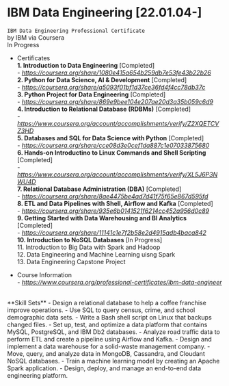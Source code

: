 # IBM Data Engineering [22.01.04-]
`IBM Data Engineering Professional Certificate`
<br/>by IBM via Coursera
<br/>In Progress

- Certificates
<br/> **1. Introduction to Data Engineering** [Completed]
<br/>- *https://coursera.org/share/1080e415a654b259db7e53fe43b22b26*
<br/> **2. Python for Data Science, AI & Development** [Completed]
<br/>- *https://coursera.org/share/a5093f01bf1d37ce36fd4f4cc78db37c*
<br/> **3. Python Project for Data Engineering** [Completed]
<br/>- *https://coursera.org/share/869e9bee104e207ae20d3a35b059c6d9*
<br/> **4. Introduction to Relational Database (RDBMs)** [Completed]
<br/>- *https://www.coursera.org/account/accomplishments/verify/Z2XQETCVZ3HD*
<br/> **5. Databases and SQL for Data Science with Python** [Completed]
<br/>- *https://coursera.org/share/cce08d3e0cef1da887c1e07033875680*
<br/> **6. Hands-on Introductino to Linux Commands and Shell Scripting** [Completed]
<br/>- *https://www.coursera.org/account/accomplishments/verify/XL5J6P3NWU4D*
<br/> **7. Relational Database Administration (DBA)** [Completed]
<br/>- *https://coursera.org/share/8ae4475be4ad7d41f75f65e867d595fd*
<br/> **8. ETL and Data Pipelines with Shell, Airflow and Kafka** [Completed]
<br/>- *https://coursera.org/share/935e6b0141521f6214cc452a956d0c89*
<br/> **9. Getting Started with Data Warehousing and BI Analytics** [Completed]
<br/>- *https://coursera.org/share/11141c1e7f2b58e2d4915adb4baca842*
<br/> **10. Introduction to NoSQL Databases** [In Progress]
<br/> 11. Introduction to Big Data with Spark and Hadoop
<br/> 12. Data Engineering and Machine Learning uisng Spark
<br/> 13. Data Engineering Capstone Project

- Course Information
<BR/>- *https://www.coursera.org/professional-certificates/ibm-data-engineer*
<br/>
**Skill Sets**
  - Design a relational database to help a coffee franchise improve operations.
  - Use SQL to query census, crime, and school demographic data sets.
  - Write a Bash shell script on Linux that backups changed files.
  - Set up, test, and optimize a data platform that contains MySQL, PostgreSQL, and IBM Db2 databases.
  - Analyze road traffic data to perform ETL and create a pipeline using Airflow and Kafka.
  - Design and implement a data warehouse for a solid-waste management company.
  - Move, query, and analyze data in MongoDB, Cassandra, and Cloudant NoSQL databases.
  - Train a machine learning model by creating an Apache Spark application.
  - Design, deploy, and manage an end-to-end data engineering platform.

